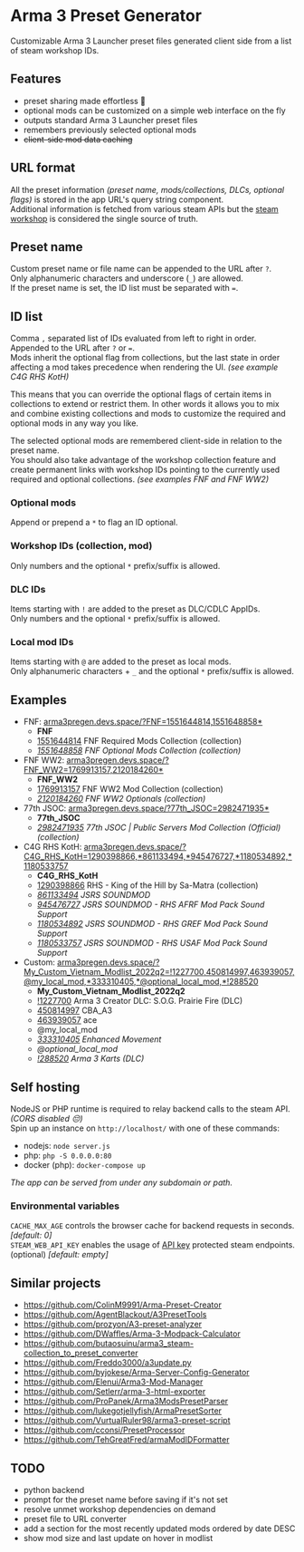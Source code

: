# Arma 3 Preset Generator
Customizable Arma 3 Launcher preset files generated client side from a list of steam workshop IDs.

## Features
 * preset sharing made effortless 💚
 * optional mods can be customized on a simple web interface on the fly
 * outputs standard Arma 3 Launcher preset files
 * remembers previously selected optional mods
 * ~~client-side mod data caching~~

## URL format 
All the preset information _(preset name, mods/collections, DLCs, optional flags)_ is stored in the app URL's query string component.  
Additional information is fetched from various steam APIs but the [steam workshop](https://steamcommunity.com/app/107410/workshop/) is considered the single source of truth.

## Preset name
Custom preset name or file name can be appended to the URL after `?`.  
Only alphanumeric characters and underscore (`_`) are allowed.  
If the preset name is set, the ID list must be separated with `=`.

## ID list
Comma `,` separated list of IDs evaluated from left to right in order. Appended to the URL after `?` or `=`.  
Mods inherit the optional flag from collections, but the last state in order affecting a mod takes precedence when rendering the UI. _(see example C4G RHS KotH)_  

This means that you can override the optional flags of certain items in collections to extend or restrict them. In other words it allows you to mix and combine existing collections and mods to customize the required and optional mods in any way you like.  

The selected optional mods are remembered client-side in relation to the preset name.  
You should also take advantage of the workshop collection feature and create permanent links with workshop IDs pointing to the currently used required and optional collections. _(see examples FNF and FNF WW2)_

### Optional mods
Append or prepend a `*` to flag an ID optional.

### Workshop IDs (collection, mod)
Only numbers and the optional `*` prefix/suffix is allowed.

### DLC IDs
Items starting with `!` are added to the preset as DLC/CDLC AppIDs.  
Only numbers and the optional `*` prefix/suffix is allowed.

### Local mod IDs
Items starting with `@` are added to the preset as local mods.  
Only alphanumeric characters + `_` and the optional `*` prefix/suffix is allowed.

## Examples
 * FNF: [arma3pregen.devs.space/?FNF=1551644814,1551648858\*](https://arma3pregen.devs.space/?FNF=1551644814,1551648858*)
   * **FNF**
   * [1551644814](https://steamcommunity.com/sharedfiles/filedetails/?id=1551644814) FNF Required Mods Collection (collection)
   * _[1551648858](https://steamcommunity.com/sharedfiles/filedetails/?id=1551648858) FNF Optional Mods Collection (collection)_
 * FNF WW2: [arma3pregen.devs.space/?FNF_WW2=1769913157,2120184260\*](https://arma3pregen.devs.space/?FNF_WW2=1769913157,2120184260*)
   * **FNF_WW2**
   * [1769913157](https://steamcommunity.com/sharedfiles/filedetails/?id=1769913157) FNF WW2 Mod Collection (collection)
   * _[2120184260](https://steamcommunity.com/sharedfiles/filedetails/?id=2120184260) FNF WW2 Optionals (collection)_
 * 77th JSOC: [arma3pregen.devs.space/?77th_JSOC=2982471935\*](https://arma3pregen.devs.space/?77th_JSOC=2982471935*)
   * **77th_JSOC**
   * _[2982471935](https://steamcommunity.com/sharedfiles/filedetails/?id=2982471935) 77th JSOC | Public Servers Mod Collection (Official) (collection)_
 * C4G RHS KotH: [arma3pregen.devs.space/?C4G_RHS_KotH=1290398866,\*861133494,\*945476727,\*1180534892,\*1180533757](https://arma3pregen.devs.space/?C4G_RHS_KotH=1290398866,*861133494,*945476727,*1180534892,*1180533757)
   * **C4G_RHS_KotH**
   * [1290398866](https://steamcommunity.com/sharedfiles/filedetails/?id=1290398866) RHS - King of the Hill by Sa-Matra (collection)
   * _[861133494](https://steamcommunity.com/sharedfiles/filedetails/?id=861133494) JSRS SOUNDMOD_
   * _[945476727](https://steamcommunity.com/sharedfiles/filedetails/?id=945476727) JSRS SOUNDMOD - RHS AFRF Mod Pack Sound Support_
   * _[1180534892](https://steamcommunity.com/sharedfiles/filedetails/?id=1180534892) JSRS SOUNDMOD - RHS GREF Mod Pack Sound Support_
   * _[1180533757](https://steamcommunity.com/sharedfiles/filedetails/?id=1180533757) JSRS SOUNDMOD - RHS USAF Mod Pack Sound Support_
 * Custom: [arma3pregen.devs.space/?My_Custom_Vietnam_Modlist_2022q2=!1227700,450814997,463939057,@my_local_mod,\*333310405,\*@optional_local_mod,\*!288520](https://arma3pregen.devs.space/?My_Custom_Vietnam_Modlist_2022q2=!1227700,450814997,463939057,@my_local_mod,*333310405,*@optional_local_mod,*!288520)
   * **My_Custom_Vietnam_Modlist_2022q2**
   * [!1227700](https://store.steampowered.com/app/1227700) Arma 3 Creator DLC: S.O.G. Prairie Fire (DLC)
   * [450814997](https://steamcommunity.com/sharedfiles/filedetails/?id=450814997) CBA_A3
   * [463939057](https://steamcommunity.com/sharedfiles/filedetails/?id=463939057) ace
   * @my_local_mod
   * _[333310405](https://steamcommunity.com/sharedfiles/filedetails/?id=333310405) Enhanced Movement_
   * _@optional_local_mod_
   * _[!288520](https://store.steampowered.com/app/288520) Arma 3 Karts (DLC)_

## Self hosting
NodeJS or PHP runtime is required to relay backend calls to the steam API. _(CORS disabled 😔)_  
Spin up an instance on `http://localhost/` with one of these commands:
 * nodejs: `node server.js`
 * php: `php -S 0.0.0.0:80`
 * docker (php): `docker-compose up`

_The app can be served from under any subdomain or path._

### Environmental variables
`CACHE_MAX_AGE` controls the browser cache for backend requests in seconds. _[default: 0]_  
`STEAM_WEB_API_KEY` enables the usage of [API key](https://steamcommunity.com/dev/apikey) protected steam endpoints. (optional) _[default: empty]_  

## Similar projects
 * https://github.com/ColinM9991/Arma-Preset-Creator
 * https://github.com/AgentBlackout/A3PresetTools
 * https://github.com/prozyon/A3-preset-analyzer
 * https://github.com/DWaffles/Arma-3-Modpack-Calculator
 * https://github.com/butaosuinu/arma3_steam-collection_to_preset_converter
 * https://github.com/Freddo3000/a3update.py
 * https://github.com/byjokese/Arma-Server-Config-Generator
 * https://github.com/Elenui/Arma3-Mod-Manager
 * https://github.com/Setlerr/arma-3-html-exporter
 * https://github.com/ProPanek/Arma3ModsPresetParser
 * https://github.com/lukegotjellyfish/ArmaPresetSorter
 * https://github.com/VurtualRuler98/arma3-preset-script
 * https://github.com/cconsi/PresetProcessor
 * https://github.com/TehGreatFred/armaModIDFormatter

## TODO
 * python backend
 * prompt for the preset name before saving if it's not set
 * resolve unmet workshop dependencies on demand
 * preset file to URL converter
 * add a section for the most recently updated mods ordered by date DESC
 * show mod size and last update on hover in modlist
